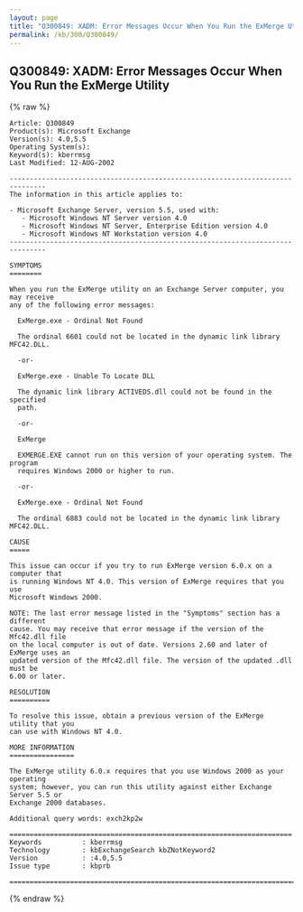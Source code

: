 ```yaml
---
layout: page
title: "Q300849: XADM: Error Messages Occur When You Run the ExMerge Utility"
permalink: /kb/300/Q300849/
---
```


## Q300849: XADM: Error Messages Occur When You Run the ExMerge Utility

{% raw %}

	Article: Q300849
	Product(s): Microsoft Exchange
	Version(s): 4.0,5.5
	Operating System(s): 
	Keyword(s): kberrmsg
	Last Modified: 12-AUG-2002
	
	-------------------------------------------------------------------------------
	The information in this article applies to:
	
	- Microsoft Exchange Server, version 5.5, used with:
	   - Microsoft Windows NT Server version 4.0 
	   - Microsoft Windows NT Server, Enterprise Edition version 4.0 
	   - Microsoft Windows NT Workstation version 4.0 
	-------------------------------------------------------------------------------
	
	SYMPTOMS
	========
	
	When you run the ExMerge utility on an Exchange Server computer, you may receive
	any of the following error messages:
	
	  ExMerge.exe - Ordinal Not Found
	
	  The ordinal 6601 could not be located in the dynamic link library MFC42.DLL.
	
	  -or-
	
	  ExMerge.exe - Unable To Locate DLL
	
	  The dynamic link library ACTIVEDS.dll could not be found in the specified
	  path.
	
	  -or-
	
	  ExMerge
	
	  EXMERGE.EXE cannot run on this version of your operating system. The program
	  requires Windows 2000 or higher to run.
	
	  -or-
	
	  ExMerge.exe - Ordinal Not Found
	
	  The ordinal 6883 could not be located in the dynamic link library MFC42.DLL.
	
	CAUSE
	=====
	
	This issue can occur if you try to run ExMerge version 6.0.x on a computer that
	is running Windows NT 4.0. This version of ExMerge requires that you use
	Microsoft Windows 2000.
	
	NOTE: The last error message listed in the "Symptoms" section has a different
	cause. You may receive that error message if the version of the Mfc42.dll file
	on the local computer is out of date. Versions 2.60 and later of ExMerge uses an
	updated version of the Mfc42.dll file. The version of the updated .dll must be
	6.00 or later.
	
	RESOLUTION
	==========
	
	To resolve this issue, obtain a previous version of the ExMerge utility that you
	can use with Windows NT 4.0.
	
	MORE INFORMATION
	================
	
	The ExMerge utility 6.0.x requires that you use Windows 2000 as your operating
	system; however, you can run this utility against either Exchange Server 5.5 or
	Exchange 2000 databases.
	
	Additional query words: exch2kp2w
	
	======================================================================
	Keywords          : kberrmsg 
	Technology        : kbExchangeSearch kbZNotKeyword2
	Version           : :4.0,5.5
	Issue type        : kbprb
	
	=============================================================================
	

{% endraw %}

